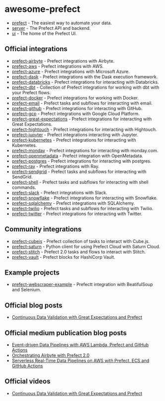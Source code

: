# awesome-prefect

- [prefect](https://github.com/PrefectHQ/prefect) - The easiest way to automate your data.
- [server](https://github.com/PrefectHQ/server) - The Prefect API and backend.
- [ui](https://github.com/PrefectHQ/ui) - The home of the Prefect UI.

## Official integrations

- [prefect-airbyte](https://github.com/PrefectHQ/prefect-airbyte) - Prefect integrations with Airbyte.
- [prefect-aws](https://github.com/PrefectHQ/prefect-aws) - Prefect integrations with AWS.
- [prefect-azure](https://github.com/PrefectHQ/prefect-azure) - Prefect integrations with Microsoft Azure.
- [prefect-dask](https://github.com/PrefectHQ/prefect-dask) - Prefect integrations with the Dask execution framework.
- [prefect-databricks](https://github.com/PrefectHQ/prefect-databricks) - Prefect integrations for interacting with Databricks.
- [prefect-dbt](https://github.com/PrefectHQ/prefect-dbt) - Collection of Prefect integrations for working with dbt with your Prefect flows.
- [prefect-docker](https://github.com/PrefectHQ/prefect-docker) - Prefect integrations for working with Docker.
- [prefect-email](https://github.com/PrefectHQ/prefect-email) - Prefect tasks and subflows for interacting with email.
- [prefect-github](https://github.com/PrefectHQ/prefect-github) - Prefect integrations for interacting with GitHub.
- [prefect-gcp](https://github.com/PrefectHQ/prefect-gcp) - Prefect integrations with Google Cloud Platform.
- [prefect-great-expectations](https://github.com/PrefectHQ/prefect-great-expectations) - Prefect integrations for interacting with Great Expectations.
- [prefect-hightouch](https://github.com/PrefectHQ/prefect-hightouch) - Prefect integrations for interacting with Hightouch.
- [prefect-jupyter](https://github.com/PrefectHQ/prefect-jupyter) - Prefect integrations interacting with Jupyter.
- [prefect-kubernetes](https://github.com/PrefectHQ/prefect-kubernetes) - Prefect integrations for interacting with Kubernetes.
- [prefect-monday](https://github.com/PrefectHQ/prefect-monday) - Prefect integrations for interacting with monday.com.
- [prefect-openmetadata](https://github.com/PrefectHQ/prefect-openmetadata) - Prefect integration with OpenMetadata.
- [prefect-postgres](https://github.com/PrefectHQ/prefect-postgres) - Prefect integrations for interacting with postgres.
- [prefect-ray](https://github.com/PrefectHQ/prefect-ray) - Prefect integrations with Ray.
- [prefect-sendgrid](https://github.com/PrefectHQ/prefect-sendgrid) - Prefect tasks and subflows for interacting with SendGrid.
- [prefect-shell](https://github.com/PrefectHQ/prefect-shell) - Prefect tasks and subflows for interacting with shell commands.
- [prefect-slack](https://github.com/PrefectHQ/prefect-slack) - Prefect integrations with Slack.
- [prefect-snowflake](https://github.com/PrefectHQ/prefect-snowflake) - Prefect integrations for interacting with Snowflake.
- [prefect-sqlalchemy](https://github.com/PrefectHQ/prefect-sqlalchemy) - Prefect integrations with SQLAlchemy.
- [prefect-twilio](https://github.com/PrefectHQ/prefect-twilio) - Prefect tasks and subflows for interacting with Twilio.
- [prefect-twitter](https://github.com/PrefectHQ/prefect-twitter) - Prefect integrations for interacting with Twitter.

## Community integrations

- [prefect-cubejs](https://github.com/AlessandroLollo/prefect-cubejs) - Prefect collection of tasks to interact with Cube.js.
- [prefect-saturn](https://github.com/saturncloud/prefect-saturn) - Python client for using Prefect Cloud with Saturn Cloud.
- [prefect-stitch](https://github.com/AlessandroLollo/prefect-stitch) - Prefect 2.0 tasks and flows to interact with Stitch.
- [prefect-vault](https://github.com/pbchekin/prefect-vault) - Prefect blocks for HashiCorp Vault.

## Example projects

- [prefect-webscraper-example](https://github.com/szelenka/prefect-webscraper-example) - Prefectt integration with BeatifulSoup and Selenium.

## Official blog posts

- [Continuous Data Validation with Great Expectations and Prefect](https://www.prefect.io/guide/blog/continuous-data-validation-with-great-expectations-and-prefect/)

## Official medium publication blog posts

- [Event-driven Data Pipelines with AWS Lambda, Prefect and GitHub Actions](https://medium.com/the-prefect-blog/event-driven-data-pipelines-with-aws-lambda-prefect-and-github-actions-b3d9f84b1309)
- [Orchestrating Airbyte with Prefect 2.0](https://medium.com/the-prefect-blog/orchestrating-airbyte-with-prefect-2-0-35501997a974)
- [Serverless Real-Time Data Pipelines on AWS with Prefect, ECS and GitHub Actions](https://medium.com/the-prefect-blog/serverless-real-time-data-pipelines-on-aws-with-prefect-ecs-and-github-actions-1737c80da3f5)

## Official videos

- [Continuous Data Validation with Great Expectations and Prefect](https://www.prefect.io/guide/videos/video-continuous-data-validation-with-great-expectations-and-prefect/)

